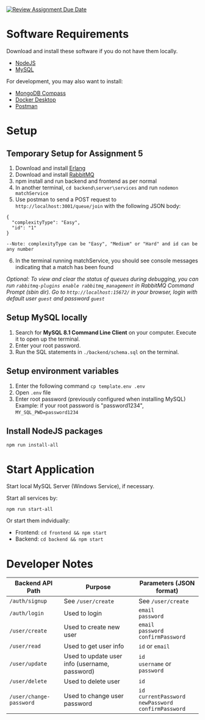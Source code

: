 [![Review Assignment Due Date](https://classroom.github.com/assets/deadline-readme-button-24ddc0f5d75046c5622901739e7c5dd533143b0c8e959d652212380cedb1ea36.svg)](https://classroom.github.com/a/6BOvYMwN)

# Software Requirements

Download and install these software if you do not have them locally.
- [NodeJS](https://nodejs.org/en/download)
- [MySQL](https://dev.mysql.com/downloads/mysql/)

For development, you may also want to install:
- [MongoDB Compass](https://www.mongodb.com/try/download/compass)
- [Docker Desktop](https://www.docker.com/get-started/)
- [Postman](https://www.postman.com/downloads/)

# Setup

## Temporary Setup for Assignment 5

1. Download and install [Erlang](https://www.erlang.org/downloads)
2. Download and install [RabbitMQ](https://www.rabbitmq.com/download.html)
3. npm install and run backend and frontend as per normal
4. In another terminal, `cd backend\server\services` and run `nodemon matchService`
5. Use postman to send a POST request to `http://localhost:3001/queue/join` with the following JSON body:
```
{
  "complexityType": "Easy",
  "id": "1"
}

--Note: complexityType can be "Easy", "Medium" or "Hard" and id can be any number
```
6. In the terminal running matchService, you should see console messages indicating that a match has been found

*Optional: To view and clear the status of queues during debugging, you can run
 `rabbitmq-plugins enable rabbitmq_management` in RabbitMQ Command Prompt (sbin dir).
Go to `http://localhost:15672/` in your browser, login with default user `guest` and password `guest`*


## Setup MySQL locally

1. Search for **MySQL 8.1 Command Line Client** on your computer. Execute it to open up the terminal.
2. Enter your root password.
3. Run the SQL statements in `./backend/schema.sql` on the terminal.

## Setup environment variables

1. Enter the following command
```cp template.env .env```
1. Open `.env` file
1. Enter root password (previously configured when installing MySQL)  
   Example: if your root password is "password1234", 
   `MY_SQL_PWD=password1234`

## Install NodeJS packages

```
npm run install-all
```

# Start Application

Start local MySQL Server (Windows Service), if necessary.

Start all services by: 
```
npm run start-all

```
Or start them indvidually:  
- Frontend: `cd frontend && npm start`  
- Backend: `cd backend && npm start`  

# Developer Notes

| Backend API Path | Purpose | Parameters (JSON format) |
| --- | --- | --- |
|`/auth/signup`| See `/user/create` | See `/user/create` |
|`/auth/login`| Used to login | `email` <br> `password` |
|`/user/create`| Used to create new user | `email` <br> `password` <br> `confirmPassword` |
|`/user/read`| Used to get user info | `id` or `email` |
|`/user/update`| Used to update user info (username, password) | `id` <br> `username` or `password` |
|`/user/delete`| Used to delete user | `id` |
|`/user/change-password`|Used to change user password|`id` <br> `currentPassword` <br> `newPassword` <br> `confirmPassword` |
